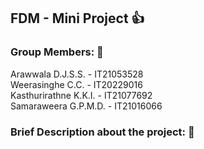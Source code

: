 ## FDM - Mini Project 👍

### Group Members: 👀
Arawwala D.J.S.S. - IT21053528<br>
Weerasinghe C.C. - IT20229016<br>
Kasthurirathne K.K.I. - IT21077692<br>
Samaraweera G.P.M.D. - IT21016066<br>

### Brief Description about the project: 👀
